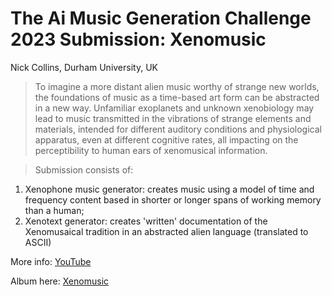 # The Ai Music Generation Challenge 2023 Submission: Xenomusic

Nick Collins, Durham University, UK

> To imagine a more distant alien music worthy of strange new worlds, the foundations of music as a time-based art form can be abstracted in a new way. Unfamiliar exoplanets and unknown xenobiology may lead to music transmitted in the vibrations of strange elements and materials, intended for different auditory conditions and physiological apparatus, even at different cognitive rates, all impacting on the perceptibility to human ears of xenomusical information.

> Submission consists of:
1. Xenophone music generator: creates music using a model of time and frequency content based in shorter or longer spans of working memory than a human;
2. Xenotext generator: creates 'written' documentation of the Xenomusaical tradition in an abstracted alien language (translated to ASCII)

More info: [YouTube](https://www.youtube.com/watch?v=HLLSm9mdlsw)

Album here: [Xenomusic](https://sicklincoln.bandcamp.com/album/xenomusic)

